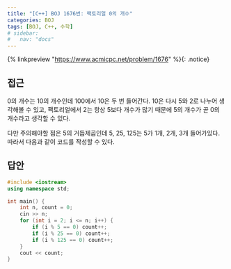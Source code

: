 ```yaml
---
title: "[C++] BOJ 1676번: 팩토리얼 0의 개수"
categories: BOJ
tags: [BOJ, C++, 수학]
# sidebar:
#   nav: "docs"
---
```


{% linkpreview "https://www.acmicpc.net/problem/1676" %}{: .notice}
<br>

## 접근

0의 개수는 10의 개수인데 100에서 10은 두 번 들어간다. 10은 다시 5와 2로 나누어 생각해볼 수 있고, 팩토리얼에서 2는 항상 5보다 개수가 많기 때문에 5의 개수가 곧 0의 개수라고 생각할 수 있다.

다만 주의해야할 점은 5의 거듭제곱인데 5, 25, 125는 5가 1개, 2개, 3개 들어가있다. 따라서 다음과 같이 코드를 작성할 수 있다.

## 답안

```cpp
#include <iostream>
using namespace std;

int main() {
	int n, count = 0;
	cin >> n;
	for (int i = 2; i <= n; i++) {
		if (i % 5 == 0) count++;
		if (i % 25 == 0) count++;
		if (i % 125 == 0) count++;
	}
	cout << count;
}
```